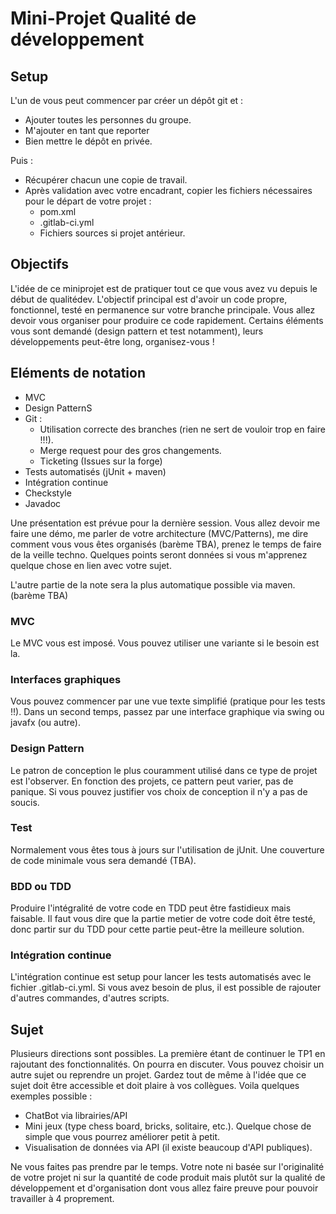 # Mini-Projet Qualité de développement

## Setup

L'un de vous peut commencer par créer un dépôt git et :
- Ajouter toutes les personnes du groupe.
- M'ajouter en tant que reporter
- Bien mettre le dépôt en privée.

Puis :
- Récupérer chacun une copie de travail.
- Après validation avec votre encadrant, copier les fichiers nécessaires pour
le départ de votre projet :
  - pom.xml
  - .gitlab-ci.yml
  - Fichiers sources si projet antérieur.

## Objectifs
L'idée de ce miniprojet est de pratiquer tout ce que vous avez vu depuis le début
de qualitédev.
L'objectif principal est d'avoir un code propre, fonctionnel, testé en
permanence sur votre branche principale. Vous allez devoir vous organiser pour
produire ce code rapidement. Certains éléments vous sont demandé (design pattern
et test notamment), leurs développements peut-être long, organisez-vous !


## Eléments de notation

- MVC
- Design PatternS
- Git :
  - Utilisation correcte des branches (rien ne sert de vouloir trop
    en faire !!!).
  - Merge request pour des gros changements.
  - Ticketing (Issues sur la forge)
- Tests automatisés (jUnit + maven)
- Intégration continue
- Checkstyle
- Javadoc

Une présentation est prévue pour la dernière session. Vous allez devoir me faire une
démo, me parler de votre architecture (MVC/Patterns), me dire comment vous vous
êtes organisés (barème TBA), prenez le temps de faire de la veille techno.
Quelques points seront données si vous m'apprenez quelque chose en lien avec votre sujet.

L'autre partie de la note sera la plus automatique possible via maven. (barème TBA)

### MVC
Le MVC vous est imposé. Vous pouvez utiliser une variante si le besoin est la.

### Interfaces graphiques
Vous pouvez commencer par une vue texte simplifié (pratique pour les tests !!).
Dans un second temps, passez par une interface graphique via swing ou javafx (ou
autre). 

### Design Pattern
Le patron de conception le plus couramment utilisé dans ce type de projet est
l'observer. En fonction des projets, ce pattern peut varier, pas de panique.
Si vous pouvez justifier vos choix de conception il n'y a pas de soucis.

### Test
Normalement vous êtes tous à jours sur l'utilisation de jUnit.
Une couverture de code minimale vous sera demandé (TBA).

### BDD ou TDD
Produire l'intégralité de votre code en TDD peut être fastidieux mais faisable.
Il faut vous dire que la partie metier de votre code doit être testé, donc
partir sur du TDD pour cette partie peut-être la meilleure solution.

### Intégration continue
L'intégration continue est setup pour lancer les tests automatisés avec le
fichier .gitlab-ci.yml. Si vous avez besoin de plus, il est possible de rajouter
 d'autres commandes, d'autres scripts.



## Sujet
Plusieurs directions sont possibles. La première étant de continuer le TP1 en
rajoutant des fonctionnalités. On pourra en discuter.
Vous pouvez choisir un autre sujet ou reprendre un projet. Gardez tout de même à
l'idée que ce sujet doit être accessible et doit plaire à vos collègues.
Voila quelques exemples possible :
- ChatBot via librairies/API
- Mini jeux (type chess board, bricks, solitaire, etc.). Quelque chose de simple
que vous pourrez améliorer petit à petit.
- Visualisation de données via API (il existe beaucoup d'API publiques).

Ne vous faites pas prendre par le temps. Votre note ni basée sur
l'originalité de votre projet ni sur la quantité de code produit mais plutôt sur
la qualité de développement et
d'organisation dont vous allez faire preuve pour pouvoir travailler à 4
proprement.
